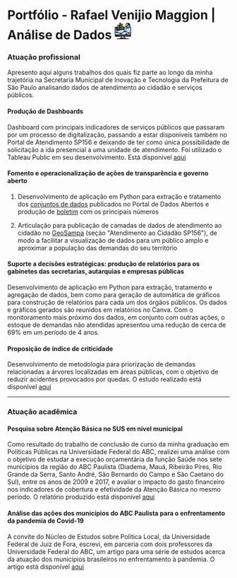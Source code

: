 # Portfólio - Rafael Venijio Maggion | Análise de Dados <img src="https://github.com/rafaelmaggion/portfolio/blob/main/imagens/monitor.png" width="38">

### Atuação profissional

Apresento aqui alguns trabalhos dos quais fiz parte ao longo da minha trajetória na Secretaria Municipal de Inovação e Tecnologia da Prefeitura de São Paulo analisando dados de atendimento ao cidadão e serviços públicos.

#### Produção de Dashboards

Dashboard com principais indicadores de serviços públicos que passaram por um processo de digitalização, passando a estar disponíveis também no Portal de Atendimento SP156 e deixando de ter como única possibilidade de solicitação a ida presencial a uma unidade de atendimento. Foi utilizado o Tableau Public em seu desenvolvimento. Está disponível [aqui](https://public.tableau.com/profile/rafael.venijio.maggion#!/vizhome/PaineldeDigitalizaoverso4_0/Digitalizao?publish=yes)

#### Fomento e operacionalização de ações de transparência e governo aberto

1. Desenvolvimento de aplicação em Python para extração e tratamento dos [conjuntos de dados](http://dados.prefeitura.sp.gov.br/dataset/dados-do-sp156#:~:text=Os%20dados%20do%20SP156%20referem,de%20problemas%20existentes%20na%20cidade.) publicados no Portal de Dados Abertos e produção de [boletim](http://dados.prefeitura.sp.gov.br/dataset/dados-do-sp156/resource/893f3236-cfea-4f99-b946-d02c6d5dfd31) com os principais números

2. Articulação para publicação de camadas de dados de atendimento ao cidadão no [GeoSampa](http://geosampa.prefeitura.sp.gov.br/PaginasPublicas/_SBC.aspx) (seção "Atendimento ao Cidadão SP156"), de modo a facilitar a visualização de dados para um público amplo e aproximar a população das demandas do seu território

#### Suporte a decisões estratégicas: produção de relatórios para os gabinetes das secretarias, autarquias e empresas públicas

Desenvolvimento de aplicação em Python para extração, tratamento e agregação de dados, bem como para geração de automática de gráficos para construção de relatórios para cada um dos órgãos públicos. Os dados e gráficos gerados são reunidos em relatórios no Canva. Com o monitoramento mais próximo dos dados, em conjunto com outras ações, o estoque de demandas não atendidas apresentou uma redução de cerca de 69% em um período de 4 anos.

#### Proposição de índice de criticidade

Desenvolvimento de metodologia para priorização de demandas relacionadas a árvores localizadas em áreas públicas, com o objetivo de reduzir acidentes provocados por quedas. O estudo realizado está disponível [aqui](https://drive.google.com/file/d/1ZhwWKLPlrIYOofxAVL7Tq5_OFiZqsiBr/view?usp=sharing )

------------------------

### Atuação acadêmica

#### Pesquisa sobre Atenção Básica no SUS em nível municipal

Como resultado do trabalho de conclusão de curso da minha graduação em Políticas Públicas na Universidade Federal do ABC, realizei uma análise com o objetivo de estudar a execução orçamentária da função Saúde nos sete municípios da região do ABC Paulista (Diadema, Mauá, Ribeirão Pires, Rio Grande da Serra, Santo André, São Bernardo do Campo e
São Caetano do Sul), entre os anos de 2009 e 2017, e avaliar o impacto do gasto financeiro nos indicadores de cobertura e efetividade da Atenção Básica no mesmo período. O relatório produzido está disponível [aqui](https://drive.google.com/file/d/1iB0X6gPvRdodSeXBc3idywGo-COFA9Rs/view)

#### Análise das ações dos municípios do ABC Paulista para o enfrentamento da pandemia de Covid-19

A convite do Núcleo de Estudos sobre Política Local, da Universidade Federal de Juiz de Fora, escrevi, em parceria com dois professores da Universidade Federal do ABC, um artigo para uma série de estudos acerca da atuação dos municípios brasileiros no enfrentamento à pandemia. O artigo está disponível [aqui](https://nepolufjf.wordpress.com/2020/05/20/governos-municipais-em-cooperacao-para-o-enfrentamento-da-covid-19-o-caso-do-abc-paulista/?fbclid=IwAR3Q1S3jPUkyv92k3e1Tbg0EVDNe87TIZP9Vm9YJKNhBe9nwNKn_CCUcpDY)
